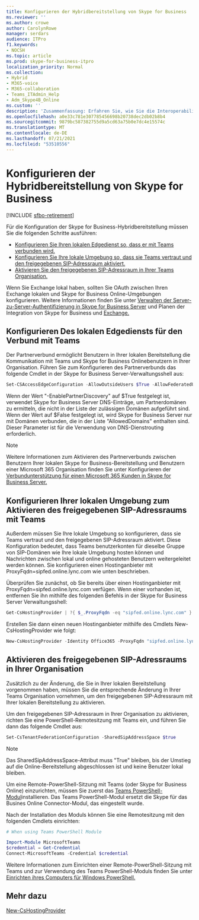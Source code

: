 ```yaml
---
title: Konfigurieren der Hybridbereitstellung von Skype for Business
ms.reviewer: ''
ms.author: crowe
author: CarolynRowe
manager: serdars
audience: ITPro
f1.keywords:
- NOCSH
ms.topic: article
ms.prod: skype-for-business-itpro
localization_priority: Normal
ms.collection:
- Hybrid
- M365-voice
- M365-collaboration
- Teams_ITAdmin_Help
- Adm_Skype4B_Online
ms.custom: ''
description: 'Zusammenfassung: Erfahren Sie, wie Sie die Interoperabilität zwischen Ihrer lokalen Bereitstellung und Teams konfigurieren.'
ms.openlocfilehash: a0e33c781e307785456698b20738dec2db02b8b4
ms.sourcegitcommit: 9879bc587382755d9a5cd63a75b0e7dc4e15574c
ms.translationtype: MT
ms.contentlocale: de-DE
ms.lasthandoff: 07/21/2021
ms.locfileid: "53510556"
---
```

# <a name="configure-skype-for-business-hybrid"></a>Konfigurieren der Hybridbereitstellung von Skype for Business

[!INCLUDE [sfbo-retirement](../../Hub/includes/sfbo-retirement.md)]

Für die Konfiguration der Skype for Business-Hybridbereitstellung müssen Sie die folgenden Schritte ausführen:

- [Konfigurieren Sie Ihren lokalen Edgedienst so, dass er mit Teams verbunden wird.](#configure-your-on-premises-edge-service-to-federate-with-teams)
- [Konfigurieren Sie Ihre lokale Umgebung so, dass sie Teams vertraut und den freigegebenen SIP-Adressraum aktiviert.](#configure-your-on-premises-environment-to-enable-shared-sip-address-space-with-teams)
- [Aktivieren Sie den freigegebenen SIP-Adressraum in Ihrer Teams Organisation.](#enable-shared-sip-address-space-in-your-organization)

Wenn Sie Exchange lokal haben, sollten Sie OAuth zwischen Ihren Exchange lokalen und Skype for Business Online-Umgebungen konfigurieren. Weitere Informationen finden Sie unter [Verwalten der Server-zu-Server-Authentifizierung in Skype for Business Server](../../SfbServer/manage/authentication/server-to-server-and-partner-applications.md) und Planen der Integration von Skype for Business und [Exchange.](../../SfbServer/plan-your-deployment/integrate-with-exchange/integrate-with-exchange.md#feature_support) 
  
## <a name="configure-your-on-premises-edge-service-to-federate-with-teams"></a>Konfigurieren Des lokalen Edgediensts für den Verbund mit Teams

Der Partnerverbund ermöglicht Benutzern in Ihrer lokalen Bereitstellung die Kommunikation mit Teams und Skype for Business Onlinebenutzern in Ihrer Organisation. Führen Sie zum Konfigurieren des Partnerverbunds das folgende Cmdlet in der Skype for Business Server-Verwaltungsshell aus:
  
```PowerShell
Set-CSAccessEdgeConfiguration -AllowOutsideUsers $True -AllowFederatedUsers $True -EnablePartnerDiscovery $True -UseDnsSrvRouting
```

Wenn der Wert "-EnablePartnerDiscovery" auf $True festgelegt ist, verwendet Skype for Business Server DNS-Einträge, um Partnerdomänen zu ermitteln, die nicht in der Liste der zulässigen Domänen aufgeführt sind. Wenn der Wert auf $False festgelegt ist, wird Skype for Business Server nur mit Domänen verbunden, die in der Liste "AllowedDomains" enthalten sind. Dieser Parameter ist für die Verwendung von DNS-Dienstrouting erforderlich.

> [!NOTE]
> Weitere Informationen zum Aktivieren des Partnerverbunds zwischen Benutzern Ihrer lokalen Skype for Business-Bereitstellung und Benutzern einer Microsoft 365 Organisation finden Sie unter Konfigurieren der [Verbundunterstützung für einen Microsoft 365 Kunden in Skype for Business Server.](../../SfbServer/manage/federation-and-external-access/federation-support/configuring-federation-support.md)


## <a name="configure-your-on-premises-environment-to-enable-shared-sip-address-space-with-teams"></a>Konfigurieren Ihrer lokalen Umgebung zum Aktivieren des freigegebenen SIP-Adressraums mit Teams

Außerdem müssen Sie Ihre lokale Umgebung so konfigurieren, dass sie Teams vertraut und den freigegebenen SIP-Adressraum aktiviert. Diese Konfiguration bedeutet, dass Teams benutzerkonten für dieselbe Gruppe von SIP-Domänen wie Ihre lokale Umgebung hosten können und Nachrichten zwischen lokal und online gehosteten Benutzern weitergeleitet werden können. Sie konfigurieren einen Hostinganbieter mit ProxyFqdn=sipfed.online.lync.com wie unten beschrieben.

Überprüfen Sie zunächst, ob Sie bereits über einen Hostinganbieter mit ProxyFqdn=sipfed.online.lync.com verfügen. Wenn einer vorhanden ist, entfernen Sie ihn mithilfe des folgenden Befehls in der Skype for Business Server Verwaltungsshell:

```PowerShell
Get-CsHostingProvider | ?{ $_.ProxyFqdn -eq "sipfed.online.lync.com" } | Remove-CsHostingProvider
```

Erstellen Sie dann einen neuen Hostinganbieter mithilfe des Cmdlets New-CsHostingProvider wie folgt: 

```PowerShell
New-CsHostingProvider -Identity Office365 -ProxyFqdn "sipfed.online.lync.com" -Enabled $true -EnabledSharedAddressSpace $true -HostsOCSUsers $true -VerificationLevel UseSourceVerification -IsLocal $false -AutodiscoverUrl https://webdir.online.lync.com/Autodiscover/AutodiscoverService.svc/root 
```

 ## <a name="enable-shared-sip-address-space-in-your-organization"></a>Aktivieren des freigegebenen SIP-Adressraums in Ihrer Organisation
  
Zusätzlich zu der Änderung, die Sie in Ihrer lokalen Bereitstellung vorgenommen haben, müssen Sie die entsprechende Änderung in Ihrer Teams Organisation vornehmen, um den freigegebenen SIP-Adressraum mit Ihrer lokalen Bereitstellung zu aktivieren.  

Um den freigegebenen SIP-Adressraum in Ihrer Organisation zu aktivieren, richten Sie eine PowerShell-Remotesitzung mit Teams ein, und führen Sie dann das folgende Cmdlet aus:
  
```PowerShell
Set-CsTenantFederationConfiguration -SharedSipAddressSpace $true
```

> [!NOTE]
> Das SharedSipAddressSpace-Attribut muss "True" bleiben, bis der Umstieg auf die Online-Bereitstellung abgeschlossen ist und keine Benutzer lokal bleiben. 
  
Um eine Remote-PowerShell-Sitzung mit Teams (oder Skype for Business Online) einzurichten, müssen Sie zuerst das [Teams PowerShell-Modul](/microsoftteams/teams-powershell-install)installieren. Das Teams PowerShell-Modul ersetzt die Skype für das Busines Online Connector-Modul, das eingestellt wurde.
  
Nach der Installation des Moduls können Sie eine Remotesitzung mit den folgenden Cmdlets einrichten:
   ```powershell
   # When using Teams PowerShell Module

   Import-Module MicrosoftTeams
   $credential = Get-Credential
   Connect-MicrosoftTeams -Credential $credential
   ```

Weitere Informationen zum Einrichten einer Remote-PowerShell-Sitzung mit Teams und zur Verwendung des Teams PowerShell-Moduls finden Sie unter [Einrichten ihres Computers für Windows PowerShell.](../../SfbOnline/set-up-your-computer-for-windows-powershell/set-up-your-computer-for-windows-powershell.md)
  


## <a name="see-also"></a>Mehr dazu

[New-CsHostingProvider](/powershell/module/skype/new-cshostingprovider?view=skype-ps)
